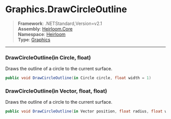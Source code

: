 # Graphics.DrawCircleOutline

> **Framework**: .NETStandard,Version=v2.1  
> **Assembly**: [Heirloom.Core][0]  
> **Namespace**: [Heirloom][0]  
> **Type**: [Graphics][1]  

--------------------------------------------------------------------------------

### DrawCircleOutline(in Circle, float)

Draws the outline of a circle to the current surface.

```cs
public void DrawCircleOutline(in Circle circle, float width = 1)
```

### DrawCircleOutline(in Vector, float, float)

Draws the outline of a circle to the current surface.

```cs
public void DrawCircleOutline(in Vector position, float radius, float width = 1)
```

[0]: ../Heirloom.Core.md
[1]: Heirloom.Graphics.md
